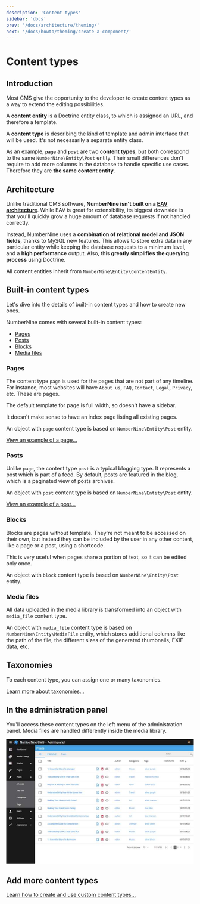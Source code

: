 ```yaml
---
description: 'Content types'
sidebar: 'docs'
prev: '/docs/architecture/theming/'
next: '/docs/howto/theming/create-a-component/'
---
```


# Content types

## Introduction

Most CMS give the opportunity to the developer to create content types as a way to extend the
editing possibilities.

A **content entity** is a Doctrine entity class, to which is assigned an URL, and therefore a template.

A **content type** is describing the kind of template and admin interface that will be used. It's not
necessarily a separate entity class.

As an example, **`page`** and **`post`** are two **content types**, but both correspond to the same
`NumberNine\Entity\Post` entity. Their small differences don't require to add more columns in the database
to handle specific use cases. Therefore they are **the same content entity**.

## Architecture

Unlike traditional CMS software, **NumberNine isn't built on a [EAV architecture](https://en.wikipedia.org/wiki/Entity%E2%80%93attribute%E2%80%93value_model)**.
While EAV is great for extensibility, its biggest downside is that you'll quickly grow a huge amount of
database requests if not handled correctly.

Instead, NumberNine uses a **combination of relational model and JSON fields**, thanks to MySQL new features.
This allows to store extra data in any particular entity while keeping the database requests to a minimum
level, and a **high performance** output. Also, this **greatly simplifies the querying process** using Doctrine.

All content entities inherit from `NumberNine\Entity\ContentEntity`.

## Built-in content types

Let's dive into the details of built-in content types and how to create new ones.

NumberNine comes with several built-in content types:
* [Pages](#pages)
* [Posts](#posts)
* [Blocks](#blocks)
* [Media files](#media-files)

### Pages

The content type `page` is used for the pages that are not part of any timeline. For instance, most
websites will have `About us`, `FAQ`, `Contact`, `Legal`, `Privacy`, etc. These are pages.

The default template for page is full width, so doesn't have a sidebar.

It doesn't make sense to have an index page listing all existing pages.

An object with `page` content type is based on `NumberNine\Entity\Post` entity.

<a href="/screenshots/frontend_single_page.jpg" target="_blank" title="NumberNine Frontend single page">
  View an example of a page...
</a>

### Posts

Unlike `page`, the content type `post` is a typical blogging type. It represents a post which is part
of a feed. By default, posts are featured in the blog, which is a paginated view of posts archives.

An object with `post` content type is based on `NumberNine\Entity\Post` entity.

<a href="/screenshots/frontend_single_post.jpg" target="_blank" title="NumberNine Frontend single post">
  View an example of a post...
</a>

### Blocks

Blocks are pages without template. They're not meant to be accessed on their own, but instead they
can be included by the user in any other content, like a page or a post, using a shortcode.

This is very useful when pages share a portion of text, so it can be edited only once.

An object with `block` content type is based on `NumberNine\Entity\Post` entity.

### Media files

All data uploaded in the media library is transformed into an object with `media_file` content type.

An object with `media_file` content type is based on `NumberNine\Entity\MediaFile` entity, which
stores additional columns like the path of the file, the different sizes of the generated thumbnails,
EXIF data, etc.

## Taxonomies

To each content type, you can assign one or many taxonomies.

[Learn more about taxonomies...]()

## In the administration panel

You'll access these content types on the left menu of the administration panel. Media files are handled differently
inside the media library.

<a href="/screenshots/admin_contententity_index.jpg" target="_blank" title="NumberNine Admin posts list">
  <img src="/screenshots/small/admin_contententity_index.jpg" alt="NumberNine Admin posts list">
</a>

## Add more content types

[Learn how to create and use custom content types...](/docs/howto/content/create-a-content-type/)
